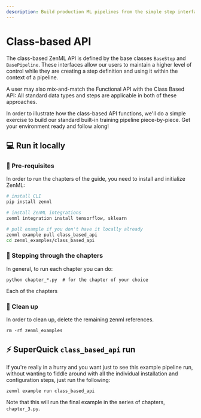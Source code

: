 ```yaml
---
description: Build production ML pipelines from the simple step interface.
---
```


# Class-based API

The class-based ZenML API is defined by the base classes `BaseStep` and `BasePipeline`. These interfaces allow our 
users to maintain a higher level of control while they are creating a step definition and using it within the context 
of a pipeline.

A user may also mix-and-match the Functional API with the Class Based API: All standard data types and steps 
are applicable in both of these approaches.

In order to illustrate how the class-based API functions, we'll do a simple exercise to build our standard 
built-in training pipeline piece-by-piece. Get your environment ready and follow along!

## 💻 Run it locally

### 📃 Pre-requisites

In order to run the chapters of the guide, you need to install and initialize ZenML:

```bash
# install CLI
pip install zenml 

# install ZenML integrations
zenml integration install tensorflow, sklearn

# pull example if you don't have it locally already
zenml example pull class_based_api
cd zenml_examples/class_based_api
```

### 👣 Stepping through the chapters

In general, to run each chapter you can do:

```shell
python chapter_*.py  # for the chapter of your choice
```

Each of the chapters 

### 🧽  Clean up

In order to clean up, delete the remaining zenml references.

```shell
rm -rf zenml_examples
```

## ⚡ SuperQuick `class_based_api` run

If you're really in a hurry and you want just to see this example pipeline run,
without wanting to fiddle around with all the individual installation and
configuration steps, just run the following:

```shell
zenml example run class_based_api
```

Note that this will run the final example in the series of chapters, `chapter_3.py`.
